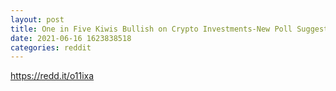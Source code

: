 ```yaml
--- 
layout: post 
title: One in Five Kiwis Bullish on Crypto Investments-New Poll Suggests 
date: 2021-06-16 1623838518 
categories: reddit 
--- 
```

https://redd.it/o11ixa